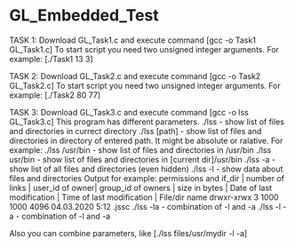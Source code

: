 # GL_Embedded_Test

TASK 1:
Download GL_Task1.c and execute command [gcc -o Task1 GL_Task1.c]
To start script you need two unsigned integer arguments.
For example: [./Task1 13 3]

TASK 2:
Download GL_Task2.c and execute command [gcc -o Task2 GL_Task2.c]
To start script you need two unsigned integer arguments.
For example: [./Task2 80 77]

TASK 3:
Download GL_Task3.c and execute command [gcc -o lss GL_Task3.c]
This program has different parameters.
    ./lss - show list of files and directories in currect directory
    ./lss [path] - show list of files and directories in directory of entered path. It might be absolute or ralative.
        For example: ./lss /usr/bin - show list of files and directories in /usr/bin
                     ./lss usr/bin - show list of files and directories in [current dir]/usr/bin
    ./lss -a   - show list of all files and directories (even hidden)
    ./lss -l   - show data about files and directories 
        Output for example:
        permissions and if_dir  |    number of links | user_id of owner| group_id of owners |  size in bytes  | Date of last modification |  Time of last modification | File/dir  name
        drwxr-xrwx                    3                         1000        1000                 4096               04.03.2020                      5:12	                .jssc
    ./lss -la        - combination of -l and -a
    ./lss -l -a      - combination of -l and -a
    
Also you can combine parameters, like [./lss files/usr/mydir -l -a]
